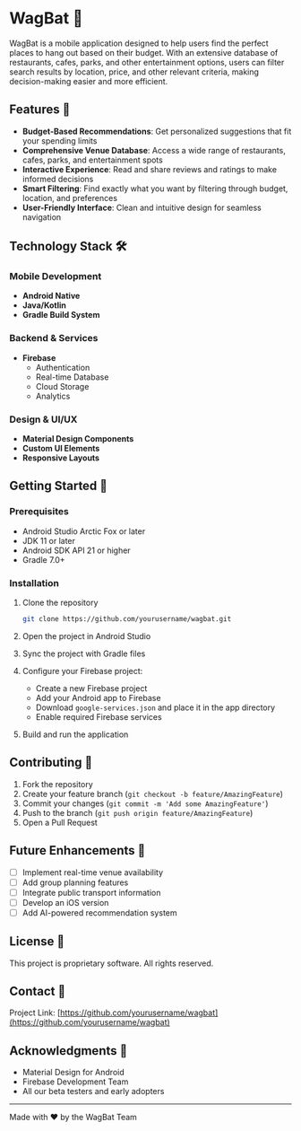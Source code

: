 # WagBat 🐾

WagBat is a mobile application designed to help users find the perfect places to hang out based on their budget. With an extensive database of restaurants, cafes, parks, and other entertainment options, users can filter search results by location, price, and other relevant criteria, making decision-making easier and more efficient.

## Features 📱

- **Budget-Based Recommendations**: Get personalized suggestions that fit your spending limits
- **Comprehensive Venue Database**: Access a wide range of restaurants, cafes, parks, and entertainment spots
- **Interactive Experience**: Read and share reviews and ratings to make informed decisions
- **Smart Filtering**: Find exactly what you want by filtering through budget, location, and preferences
- **User-Friendly Interface**: Clean and intuitive design for seamless navigation

## Technology Stack 🛠️

### Mobile Development
- **Android Native**
- **Java/Kotlin**
- **Gradle Build System**

### Backend & Services
- **Firebase**
  - Authentication
  - Real-time Database
  - Cloud Storage
  - Analytics

### Design & UI/UX
- **Material Design Components**
- **Custom UI Elements**
- **Responsive Layouts**

## Getting Started 🚀

### Prerequisites
- Android Studio Arctic Fox or later
- JDK 11 or later
- Android SDK API 21 or higher
- Gradle 7.0+

### Installation

1. Clone the repository
   ```bash
   git clone https://github.com/yourusername/wagbat.git
   ```

2. Open the project in Android Studio

3. Sync the project with Gradle files

4. Configure your Firebase project:
   - Create a new Firebase project
   - Add your Android app to Firebase
   - Download `google-services.json` and place it in the app directory
   - Enable required Firebase services

5. Build and run the application


## Contributing 🤝

1. Fork the repository
2. Create your feature branch (`git checkout -b feature/AmazingFeature`)
3. Commit your changes (`git commit -m 'Add some AmazingFeature'`)
4. Push to the branch (`git push origin feature/AmazingFeature`)
5. Open a Pull Request

## Future Enhancements 🔮

- [ ] Implement real-time venue availability
- [ ] Add group planning features
- [ ] Integrate public transport information
- [ ] Develop an iOS version
- [ ] Add AI-powered recommendation system

## License 📄

This project is proprietary software. All rights reserved.

## Contact 📧

Project Link: [https://github.com/yourusername/wagbat](https://github.com/yourusername/wagbat)

## Acknowledgments 🙏

- Material Design for Android
- Firebase Development Team
- All our beta testers and early adopters

---

Made with ❤️ by the WagBat Team 